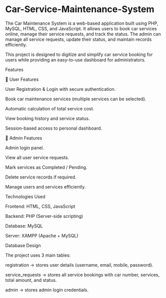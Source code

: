 # Car-Service-Maintenance-System
The Car Maintenance System is a web-based application built using PHP, MySQL, HTML, CSS, and JavaScript.
It allows users to book car services online, manage their service requests, and track the status. The admin can manage all service requests, update their status, and maintain records efficiently.

This project is designed to digitize and simplify car service booking for users while providing an easy-to-use dashboard for administrators.

 Features
 
🔹 User Features

User Registration & Login with secure authentication.

Book car maintenance services (multiple services can be selected).

Automatic calculation of total service cost.

View booking history and service status.

Session-based access to personal dashboard.

🔹 Admin Features

Admin login panel.

View all user service requests.

Mark services as Completed / Pending.

Delete service records if required.

Manage users and services efficiently.

Technologies Used

Frontend: HTML, CSS, JavaScript

Backend: PHP (Server-side scripting)

Database: MySQL

Server: XAMPP (Apache + MySQL)

 Database Design

The project uses 3 main tables:

registration → stores user details (username, email, mobile, password).

service_requests → stores all service bookings with car number, services, total amount, and status.

admin → stores admin login credentials.
